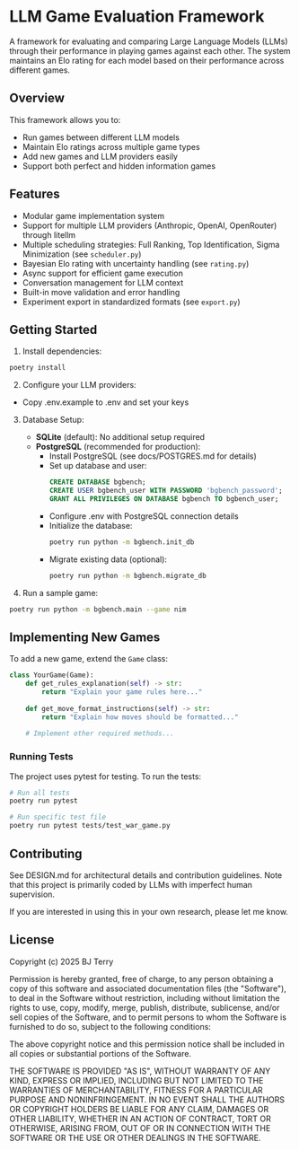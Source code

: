 # LLM Game Evaluation Framework

A framework for evaluating and comparing Large Language Models (LLMs) through their performance in playing games against each other. The system maintains an Elo rating for each model based on their performance across different games.

## Overview

This framework allows you to:
- Run games between different LLM models
- Maintain Elo ratings across multiple game types
- Add new games and LLM providers easily
- Support both perfect and hidden information games

## Features

- Modular game implementation system
- Support for multiple LLM providers (Anthropic, OpenAI, OpenRouter) through litellm
- Multiple scheduling strategies: Full Ranking, Top Identification, Sigma Minimization (see `scheduler.py`)
- Bayesian Elo rating with uncertainty handling (see `rating.py`)
- Async support for efficient game execution
- Conversation management for LLM context
- Built-in move validation and error handling
- Experiment export in standardized formats (see `export.py`)

## Getting Started

1. Install dependencies:
```bash
poetry install
```

2. Configure your LLM providers:
- Copy .env.example to .env and set your keys

3. Database Setup:
   - **SQLite** (default): No additional setup required
   - **PostgreSQL** (recommended for production):
     - Install PostgreSQL (see docs/POSTGRES.md for details)
     - Set up database and user:
       ```sql
       CREATE DATABASE bgbench;
       CREATE USER bgbench_user WITH PASSWORD 'bgbench_password';
       GRANT ALL PRIVILEGES ON DATABASE bgbench TO bgbench_user;
       ```
     - Configure .env with PostgreSQL connection details
     - Initialize the database:
       ```bash
       poetry run python -m bgbench.init_db
       ```
     - Migrate existing data (optional):
       ```bash
       poetry run python -m bgbench.migrate_db
       ```

4. Run a sample game:
```bash
poetry run python -m bgbench.main --game nim
```

## Implementing New Games

To add a new game, extend the `Game` class:

```python
class YourGame(Game):
    def get_rules_explanation(self) -> str:
        return "Explain your game rules here..."
    
    def get_move_format_instructions(self) -> str:
        return "Explain how moves should be formatted..."
    
    # Implement other required methods...
```

### Running Tests

The project uses pytest for testing. To run the tests:

```bash
# Run all tests
poetry run pytest

# Run specific test file
poetry run pytest tests/test_war_game.py
```

## Contributing

See DESIGN.md for architectural details and contribution guidelines. Note that this project is primarily coded by LLMs
with imperfect human supervision. 

If you are interested in using this in your own research, please let me know.

## License

Copyright (c) 2025 BJ Terry

Permission is hereby granted, free of charge, to any person obtaining a copy of this software and associated documentation files (the "Software"), to deal in the Software without restriction, including without limitation the rights to use, copy, modify, merge, publish, distribute, sublicense, and/or sell copies of the Software, and to permit persons to whom the Software is furnished to do so, subject to the following conditions:

The above copyright notice and this permission notice shall be included in all copies or substantial portions of the Software.

THE SOFTWARE IS PROVIDED "AS IS", WITHOUT WARRANTY OF ANY KIND, EXPRESS OR IMPLIED, INCLUDING BUT NOT LIMITED TO THE WARRANTIES OF MERCHANTABILITY, FITNESS FOR A PARTICULAR PURPOSE AND NONINFRINGEMENT. IN NO EVENT SHALL THE AUTHORS OR COPYRIGHT HOLDERS BE LIABLE FOR ANY CLAIM, DAMAGES OR OTHER LIABILITY, WHETHER IN AN ACTION OF CONTRACT, TORT OR OTHERWISE, ARISING FROM, OUT OF OR IN CONNECTION WITH THE SOFTWARE OR THE USE OR OTHER DEALINGS IN THE SOFTWARE.